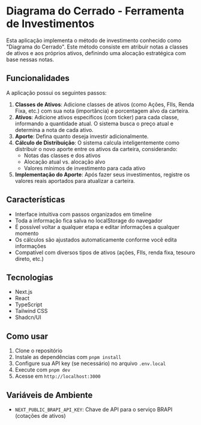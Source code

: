 # Diagrama do Cerrado - Ferramenta de Investimentos

Esta aplicação implementa o método de investimento conhecido como "Diagrama do Cerrado". Este método consiste em atribuir notas a classes de ativos e aos próprios ativos, definindo uma alocação estratégica com base nessas notas.

## Funcionalidades

A aplicação possui os seguintes passos:

1. **Classes de Ativos**: Adicione classes de ativos (como Ações, FIIs, Renda Fixa, etc.) com sua nota (importância) e porcentagem alvo da carteira.
2. **Ativos**: Adicione ativos específicos (com ticker) para cada classe, informando a quantidade atual. O sistema busca o preço atual e determina a nota de cada ativo.
3. **Aporte**: Defina quanto deseja investir adicionalmente.
4. **Cálculo de Distribuição**: O sistema calcula inteligentemente como distribuir o novo aporte entre os ativos da carteira, considerando:
   - Notas das classes e dos ativos
   - Alocação atual vs. alocação alvo
   - Valores mínimos de investimento para cada ativo
5. **Implementação do Aporte**: Após fazer seus investimentos, registre os valores reais aportados para atualizar a carteira.

## Características

- Interface intuitiva com passos organizados em timeline
- Toda a informação fica salva no localStorage do navegador
- É possível voltar a qualquer etapa e editar informações a qualquer momento
- Os cálculos são ajustados automaticamente conforme você edita informações
- Compatível com diversos tipos de ativos (ações, FIIs, renda fixa, tesouro direto, etc.)

## Tecnologias

- Next.js
- React
- TypeScript
- Tailwind CSS
- Shadcn/UI

## Como usar

1. Clone o repositório
2. Instale as dependências com `pnpm install`
3. Configure sua API key (se necessário) no arquivo `.env.local`
4. Execute com `pnpm dev`
5. Acesse em `http://localhost:3000`

## Variáveis de Ambiente

- `NEXT_PUBLIC_BRAPI_API_KEY`: Chave de API para o serviço BRAPI (cotações de ativos)
